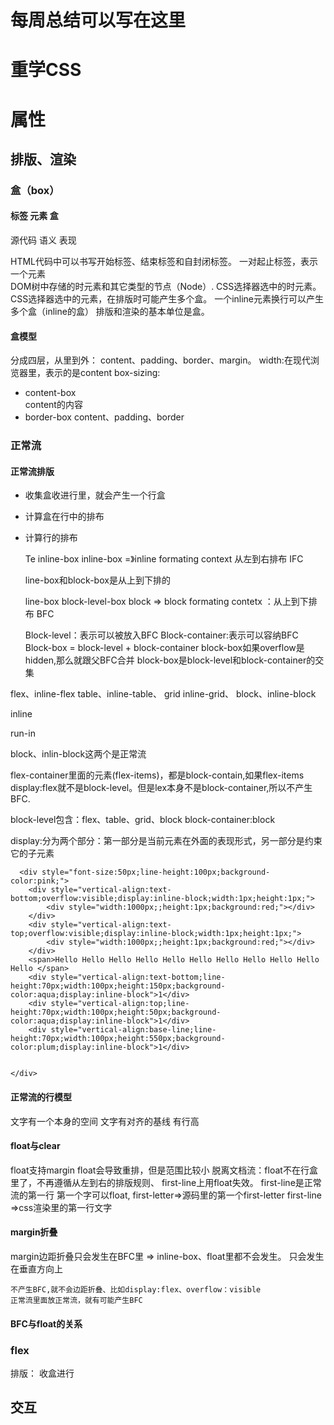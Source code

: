 # 每周总结可以写在这里



# 重学CSS
# 属性  
## 排版、渲染
### 盒（box）
#### 标签  元素  盒
源代码 语义  表现

HTML代码中可以书写开始标签、结束标签和自封闭标签。
一对起止标签，表示一个元素  
DOM树中存储的时元素和其它类型的节点（Node）.
CSS选择器选中的时元素。
CSS选择器选中的元素，在排版时可能产生多个盒。
    一个inline元素换行可以产生多个盒（inline的盒）
排版和渲染的基本单位是盒。


#### 盒模型
分成四层，从里到外：
content、padding、border、margin。
width:在现代浏览器里，表示的是content
box-sizing: 
+ content-box  
  content的内容
+ border-box
  content、padding、border

### 正常流
#### 正常流排版
+ 收集盒收进行里，就会产生一个行盒
+ 计算盒在行中的排布
+ 计算行的排布
  
  Te inline-box inline-box  =》inline formating context 从左到右排布  IFC

  line-box和block-box是从上到下排的

  line-box block-level-box block => block formating contetx  ：从上到下排布 BFC



  Block-level：表示可以被放入BFC
  Block-container:表示可以容纳BFC
  Block-box = block-level + block-container
  block-box如果overflow是hidden,那么就跟父BFC合并
  block-box是block-level和block-container的交集


flex、inline-flex 
table、inline-table、
grid inline-grid、
block、inline-block

inline

run-in

block、inlin-block这两个是正常流

flex-container里面的元素(flex-items)，都是block-contain,如果flex-items display:flex就不是block-level。但是lex本身不是block-container,所以不产生BFC.

block-level包含：flex、table、grid、block
block-container:block

display:分为两个部分：第一部分是当前元素在外面的表现形式，另一部分是约束它的子元素
```
  <div style="font-size:50px;line-height:100px;background-color:pink;">
    <div style="vertical-align:text-bottom;overflow:visible;display:inline-block;width:1px;height:1px;">
        <div style="width:1000px;;height:1px;background:red;"></div>
    </div>
    <div style="vertical-align:text-top;overflow:visible;display:inline-block;width:1px;height:1px;">
        <div style="width:1000px;;height:1px;background:red;"></div>
    </div>
    <span>Hello Hello Hello Hello Hello Hello Hello Hello Hello Hello Hello </span>
    <div style="vertical-align:text-bottom;line-height:70px;width:100px;height:150px;background-color:aqua;display:inline-block">1</div>
    <div style="vertical-align:top;line-height:70px;width:100px;height:50px;background-color:aqua;display:inline-block">1</div>
    <div style="vertical-align:base-line;line-height:70px;width:100px;height:550px;background-color:plum;display:inline-block">1</div>


</div>
```
####  正常流的行模型
文字有一个本身的空间
文字有对齐的基线
有行高

#### float与clear
float支持margin
float会导致重排，但是范围比较小
脱离文档流：float不在行盒里了，不再遵循从左到右的排版规则、
first-line上用float失效。
first-line是正常流的第一行 
第一个字可以float,
first-letter=>源码里的第一个first-letter
first-line =>css渲染里的第一行文字

#### margin折叠
margin边距折叠只会发生在BFC里 =>
    inline-box、float里都不会发生。
    只会发生在垂直方向上
    
    不产生BFC,就不会边距折叠、比如display:flex、overflow：visible
    正常流里面放正常流，就有可能产生BFC

#### BFC与float的关系




### flex
排版：
收盒进行

## 交互